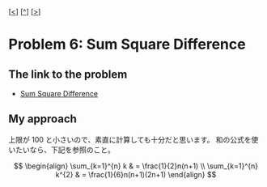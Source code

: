\[[<](./p0005.md)] \[[^](../README_ja.md)] \[[>](./p0007.md)]

# Problem 6: Sum Square Difference

## The link to the problem

- [Sum Square Difference](https://projecteuler.net/problem=6)

## My approach

上限が 100 と小さいので、素直に計算しても十分だと思います。
和の公式を使いたいなら、下記を参照のこと。

$$
\begin{align}
\sum_{k=1}^{n} k & = \frac{1}{2}n(n+1) \\
\sum_{k=1}^{n} k^{2} & = \frac{1}{6}n(n+1)(2n+1)
\end{align}
$$
